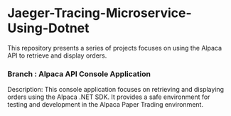 # Jaeger-Tracing-Microservice-Using-Dotnet

This repository presents a series of projects focuses on using the Alpaca API to retrieve and display orders.

### Branch : Alpaca API Console Application

Description: This console application focuses on retrieving and displaying orders using the Alpaca .NET SDK. It provides a safe environment for testing and development in the Alpaca Paper Trading environment.
